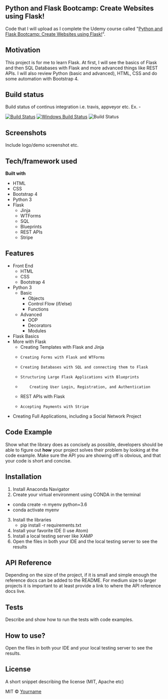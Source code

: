 ## Python and Flask Bootcamp: Create Websites using Flask!
Code that I will upload as I complete the Udemy course called "[Python and Flask Bootcamp: Create Websites using Flask!](https://www.udemy.com/course/python-and-flask-bootcamp-create-websites-using-flask/)".

## Motivation
This project is for me to learn Flask. At first, I will see the basics of Flask and then SQL Databases with Flask and more advanced things like REST APIs.
I will also review Python (basic and advanced), HTML, CSS and do some automation with Bootstrap 4.

## Build status
Build status of continus integration i.e. travis, appveyor etc. Ex. -

[![Build Status](https://travis-ci.org/akashnimare/foco.svg?branch=master)](https://travis-ci.org/akashnimare/foco)
[![Windows Build Status](https://ci.appveyor.com/api/projects/status/github/akashnimare/foco?branch=master&svg=true)](https://ci.appveyor.com/project/akashnimare/foco/branch/master)
![Build Status](https://github.com/github/docs/actions/workflows/main.yml/badge.svg)


## Screenshots
Include logo/demo screenshot etc.

## Tech/framework used
<b>Built with</b>
- HTML
- CSS
- Bootstrap 4
- Python 3
- Flask
  - Jinja
  - WTForms
  - SQL
  - Blueprints
  - REST APIs
  - Stripe


## Features
- Front End
    - HTML
    - CSS
    - Bootstrap 4
- Python 3
  - Basic
    - Objects
    - Control Flow (if/else)
    - Functions
  - Advanced
    - OOP
    - Decorators
    - Modules
- Flask Basics
- More with Flask
  - Creating Templates with Flask and Jinja
  -     Creating Forms with Flask and WTForms
  -     Creating Databases with SQL and connecting them to Flask
  -     Structuring Large Flask Applications with Blueprints
  -         Creating User Login, Registration, and Authentication
  - REST APIs with Flask
  -     Accepting Payments with Stripe
- Creating Full Applications, including a Social Network Project

## Code Example
Show what the library does as concisely as possible, developers should be able to figure out **how** your project solves their problem by looking at the code example. Make sure the API you are showing off is obvious, and that your code is short and concise.

## Installation
1. Install Anaconda Navigator
2. Create your virtual environment using CONDA in the terminal
  - conda create -n myenv python=3.6
  - conda activate myenv
3. Install the libraries
   - pip install -r requirements.txt
4. Install your favorite IDE (I use Atom)
5. Install a local testing server like XAMP
6. Open the files in both your IDE and the local testing server to see the results

## API Reference

Depending on the size of the project, if it is small and simple enough the reference docs can be added to the README. For medium size to larger projects it is important to at least provide a link to where the API reference docs live.

## Tests
Describe and show how to run the tests with code examples.

## How to use?
Open the files in both your IDE and your local testing server to see the results.

## License
A short snippet describing the license (MIT, Apache etc)

MIT © [Yourname]()
